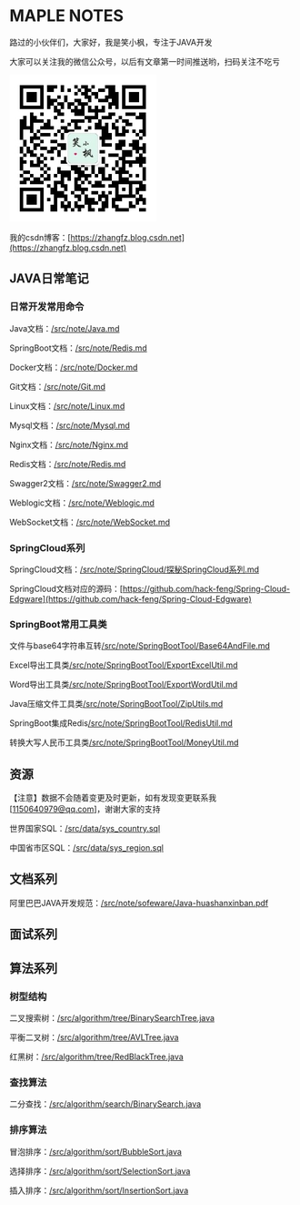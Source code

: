 # MAPLE NOTES

路过的小伙伴们，大家好，我是笑小枫，专注于JAVA开发

大家可以关注我的微信公众号，以后有文章第一时间推送哟，扫码关注不吃亏

![CSDN-笑小枫](src/images/xiaoxiaofeng.jpg)

我的csdn博客：[https://zhangfz.blog.csdn.net](https://zhangfz.blog.csdn.net) 

## JAVA日常笔记

### 日常开发常用命令

Java文档：[/src/note/Java.md](src/note/Java.md)

SpringBoot文档：[/src/note/Redis.md](src/note/SpringBoot.md)

Docker文档：[/src/note/Docker.md](src/note/Docker.md)

Git文档：[/src/note/Git.md](src/note/Git.md)

Linux文档：[/src/note/Linux.md](src/note/Linux.md)

Mysql文档：[/src/note/Mysql.md](src/note/mysql/Mysql.md)

Nginx文档：[/src/note/Nginx.md](src/note/Nginx.md)

Redis文档：[/src/note/Redis.md](src/note/Redis.md)

Swagger2文档：[/src/note/Swagger2.md](src/note/Swagger.md)

Weblogic文档：[/src/note/Weblogic.md](src/note/Weblogic.md)

WebSocket文档：[/src/note/WebSocket.md](src/note/WebSocket.md)

### SpringCloud系列

SpringCloud文档：[/src/note/SpringCloud/探秘SpringCloud系列.md](/src/note/SpringCloud/探秘SpringCloud系列.md)

SpringCloud文档对应的源码：[https://github.com/hack-feng/Spring-Cloud-Edgware](https://github.com/hack-feng/Spring-Cloud-Edgware)

### SpringBoot常用工具类

文件与base64字符串互转[/src/note/SpringBootTool/Base64AndFile.md](src/note/SpringBootTool/Base64AndFile.md)

Excel导出工具类[/src/note/SpringBootTool/ExportExcelUtil.md](src/note/SpringBootTool/ExportExcelUtil.md)

Word导出工具类[/src/note/SpringBootTool/ExportWordUtil.md](src/note/SpringBootTool/ExportWordUtil.md)

Java压缩文件工具类[/src/note/SpringBootTool/ZipUtils.md](src/note/SpringBootTool/ZipUtils.md)

SpringBoot集成Redis[/src/note/SpringBootTool/RedisUtil.md](src/note/SpringBootTool/RedisUtil.md)

转换大写人民币工具类[/src/note/SpringBootTool/MoneyUtil.md](src/note/SpringBootTool/MoneyUtil.md)

## 资源

【注意】数据不会随着变更及时更新，如有发现变更联系我[1150640979@qq.com]，谢谢大家的支持

世界国家SQL：[/src/data/sys_country.sql](src/data/sys_country.sql)

中国省市区SQL：[/src/data/sys_region.sql](src/data/sys_region.sql)

## 文档系列

阿里巴巴JAVA开发规范：[/src/note/sofeware/Java-huashanxinban.pdf](src/note/sofeware/Java-huashanxinban.pdf)

## 面试系列

## 算法系列

### 树型结构

二叉搜索树：[/src/algorithm/tree/BinarySearchTree.java](src/algorithm/tree/BinarySearchTree.java)

平衡二叉树：[/src/algorithm/tree/AVLTree.java](src/algorithm/tree/AVLTree.java)

红黑树：[/src/algorithm/tree/RedBlackTree.java](src/algorithm/tree/RedBlackTree.java)


### 查找算法

二分查找：[/src/algorithm/search/BinarySearch.java](src/algorithm/search/BinarySearch.java)

### 排序算法

冒泡排序：[/src/algorithm/sort/BubbleSort.java](src/algorithm/sort/BubbleSort.java)

选择排序：[/src/algorithm/sort/SelectionSort.java](src/algorithm/sort/SelectionSort.java)

插入排序：[/src/algorithm/sort/InsertionSort.java](src/algorithm/sort/InsertionSort.java)

